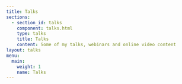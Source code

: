 ```yaml
---
title: Talks
sections:
  - section_id: talks
    component: talks.html
    type: talks
    title: Talks
    content: Some of my talks, webinars and online video content
layout: talks
menu:
  main:
    weight: 1
    name: Talks
---
```


